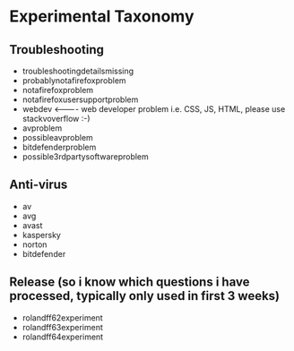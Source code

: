 # Experimental Taxonomy

## Troubleshooting

* troubleshootingdetailsmissing
* probablynotafirefoxproblem
* notafirefoxproblem
* notafirefoxusersupportproblem
* webdev <---- web developer problem i.e. CSS, JS, HTML, please use stackvoverflow :-)
* avproblem
* possibleavproblem
* bitdefenderproblem
* possible3rdpartysoftwareproblem

## Anti-virus

* av
* avg
* avast
* kaspersky
* norton
* bitdefender

## Release (so i know which questions i have processed, typically only used in first 3 weeks)

* rolandff62experiment
* rolandff63experiment
* rolandff64experiment
